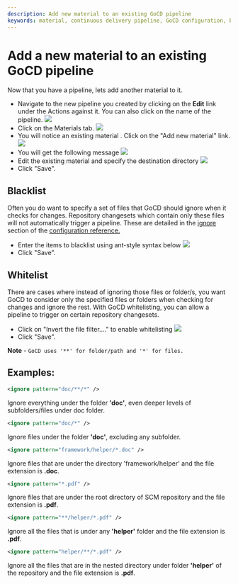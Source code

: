 ```yaml
---
description: Add new material to an existing GoCD pipeline
keywords: material, continuous delivery pipeline, GoCD configuration, blacklist, CD pipeline
---
```


# Add a new material to an existing GoCD pipeline

Now that you have a pipeline, lets add another material to it.

-   Navigate to the new pipeline you created by clicking on the **Edit** link under the Actions against it. You can also click on the name of the pipeline.
![](../../images/edit_pipeline_link.png)
-   Click on the Materials tab.
![](../../images/pipeline_general_options.png)
-   You will notice an existing material . Click on the "Add new material" link.
![](../../images/add_new_material.png)
-   You will get the following message
![](../../images/define_destination_folder.png)
-   Edit the existing material and specify the destination directory
![](../../images/edit_material.png)
-   Click "Save".

## Blacklist

Often you do want to specify a set of files that GoCD should ignore when it checks for changes. Repository changesets which contain only these files will not automatically trigger a pipeline. These are detailed in the [ignore](configuration_reference.md#ignore) section of the [configuration reference.](configuration_reference.md)

-   Enter the items to blacklist using ant-style syntax below
![](../../images/edit_material_blacklist.png)
-   Click "Save".

## Whitelist

There are cases where instead of ignoring those files or folder/s, you want GoCD to consider only the specified files or folders when checking for changes and ignore the rest. With GoCD whitelisting, you can allow a pipeline to trigger on certain repository changesets.

- Click on "Invert the file filter...." to enable whitelisting
![](../../images/edit_material_whitelist.png)
- Click "Save".

**Note** - ```GoCD uses '**' for folder/path and '*' for files.```

## Examples:

```xml
<ignore pattern="doc/**/*" />
```
Ignore everything under the folder **'doc'**, even deeper levels of subfolders/files under doc folder.

```xml
<ignore pattern="doc/*" />
```
Ignore files under the folder **'doc'**, excluding any subfolder.

```xml
<ignore pattern="framework/helper/*.doc" />
```
Ignore files that are under the directory 'framework/helper' and the file extension is **.doc**.

```xml
<ignore pattern="*.pdf" />
```
Ignore files that are under the root directory of SCM repository and the file extension is **.pdf**.

```xml
<ignore pattern="**/helper/*.pdf" />
```
Ignore all the files that is under any **'helper'** folder and the file extension is **.pdf**.

```xml
<ignore pattern="helper/**/*.pdf" />
```

Ignore all the files that are in the nested directory under folder **'helper'** of the repository and the file extension is **.pdf**.
